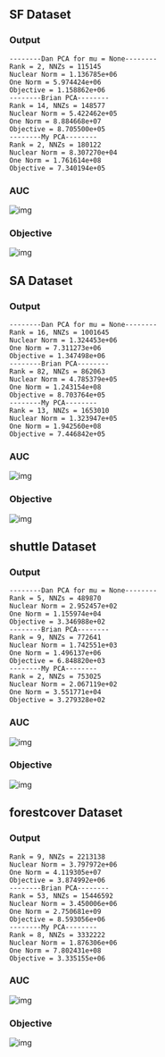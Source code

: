 ## SF Dataset

### Output
```
--------Dan PCA for mu = None--------
Rank = 2, NNZs = 115145
Nuclear Norm = 1.136785e+06
One Norm = 5.974424e+06
Objective = 1.158862e+06
--------Brian PCA--------
Rank = 14, NNZs = 148577
Nuclear Norm = 5.422462e+05
One Norm = 8.884668e+07
Objective = 8.705500e+05
--------My PCA--------
Rank = 2, NNZs = 180122
Nuclear Norm = 8.307270e+04
One Norm = 1.761614e+08
Objective = 7.340194e+05
```

### AUC
![img](SF/auc.png)

### Objective
![img](SF/obj.png)

## SA Dataset

### Output
```
--------Dan PCA for mu = None--------
Rank = 16, NNZs = 1001645
Nuclear Norm = 1.324453e+06
One Norm = 7.311273e+06
Objective = 1.347498e+06
--------Brian PCA--------
Rank = 82, NNZs = 862063
Nuclear Norm = 4.785379e+05
One Norm = 1.243154e+08
Objective = 8.703764e+05
--------My PCA--------
Rank = 13, NNZs = 1653010
Nuclear Norm = 1.323947e+05
One Norm = 1.942560e+08
Objective = 7.446842e+05
```
### AUC
![img](SA/auc.png)

### Objective
![img](SA/obj.png)

## shuttle Dataset

### Output
```
--------Dan PCA for mu = None--------
Rank = 5, NNZs = 489870
Nuclear Norm = 2.952457e+02
One Norm = 1.155974e+04
Objective = 3.346988e+02
--------Brian PCA--------
Rank = 9, NNZs = 772641
Nuclear Norm = 1.742551e+03
One Norm = 1.496137e+06
Objective = 6.848820e+03
--------My PCA--------
Rank = 2, NNZs = 753025
Nuclear Norm = 2.067119e+02
One Norm = 3.551771e+04
Objective = 3.279328e+02
```
### AUC
![img](shuttle/auc.png)

### Objective
![img](shuttle/obj.png)

## forestcover Dataset
### Output
```
Rank = 9, NNZs = 2213138
Nuclear Norm = 3.797972e+06
One Norm = 4.119305e+07
Objective = 3.874992e+06
--------Brian PCA--------
Rank = 53, NNZs = 15446592
Nuclear Norm = 3.450006e+06
One Norm = 2.750681e+09
Objective = 8.593056e+06
--------My PCA--------
Rank = 8, NNZs = 3332222
Nuclear Norm = 1.876306e+06
One Norm = 7.802431e+08
Objective = 3.335155e+06
```

### AUC
![img](forestcover/auc.png)

### Objective
![img](forestcover/obj.png)